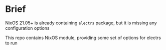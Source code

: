 # Brief

NixOS 21.05+ is already containing `electrs` package, but it is missing any configuration options

This repo contains NixOS module, providing some set of options for electrs to run